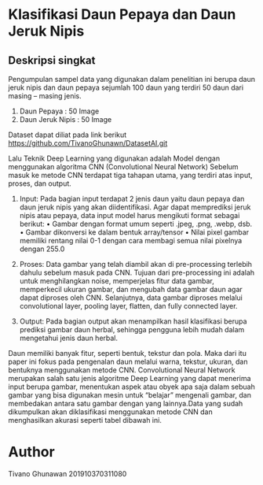 # Klasifikasi Daun Pepaya dan Daun Jeruk Nipis

## Deskripsi singkat
Pengumpulan sampel data yang digunakan dalam penelitian ini berupa daun jeruk nipis dan daun pepaya sejumlah 100 daun yang terdiri 50 daun dari masing – masing jenis. 

1. Daun Pepaya : 50 Image
2. Daun Jeruk Nipis : 50 Image

Dataset dapat diliat pada link berikut https://github.com/TivanoGhunawn/DatasetAI.git

Lalu Teknik Deep Learning yang digunakan adalah Model dengan menggunakan algoritma CNN (Convolutional Neural Network)
Sebelum masuk ke metode CNN terdapat tiga tahapan utama, yang terdiri atas input, proses, dan output.

 1) Input: Pada bagian input terdapat 2 jenis daun yaitu daun pepaya dan daun jeruk nipis yang akan diidentifikasi. Agar dapat memprediksi jeruk nipis atau pepaya, data input model harus mengikuti format sebagai berikut:
•	Gambar dengan format umum seperti .jpeg, .png, .webp, dsb.
•	Gambar dikonversi ke dalam bentuk array/tensor
•	Nilai pixel gambar memiliki rentang nilai 0-1 dengan cara membagi semua nilai pixelnya dengan 255.0

 2) Proses: Data gambar yang telah diambil akan di pre-processing terlebih dahulu sebelum masuk pada CNN. Tujuan dari pre-processing ini adalah untuk menghilangkan noise, memperjelas fitur data gambar, memperkecil ukuran gambar, dan mengubah data gambar daun agar dapat diproses oleh CNN. Selanjutnya, data gambar diproses melalui convolutional layer, pooling layer, flatten, dan fully connected layer. 

3) Output: Pada bagian output akan menampilkan hasil klasifikasi berupa prediksi gambar daun herbal, sehingga pengguna lebih mudah dalam mengetahui jenis daun herbal.

Daun memiliki banyak fitur, seperti bentuk, tekstur dan pola. Maka dari itu paper ini fokus pada pengenalan daun melalui warna, tekstur, ukuran, dan bentuknya menggunakan metode CNN. Convolutional Neural Network merupakan salah satu jenis algoritme Deep Learning yang dapat menerima input berupa gambar, menentukan aspek atau obyek apa saja dalam sebuah gambar yang bisa digunakan mesin untuk “belajar” mengenali gambar, dan membedakan antara satu gambar dengan yang lainnya.Data yang sudah dikumpulkan akan diklasifikasi menggunakan metode CNN dan menghasilkan akurasi seperti tabel dibawah ini.

# Author
Tivano Ghunawan 201910370311080
